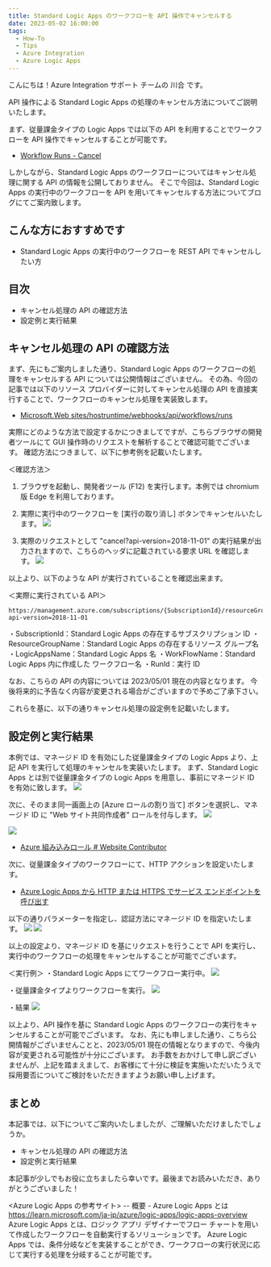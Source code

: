 ```yaml
---
title: Standard Logic Apps のワークフローを API 操作でキャンセルする
date: 2023-05-02 16:00:00
tags:
  - How-To
  - Tips
  - Azure Integration
  - Azure Logic Apps 
---
```


こんにちは！Azure Integration サポート チームの 川合 です。 

API 操作による Standard Logic Apps の処理のキャンセル方法についてご説明いたします。

まず、従量課金タイプの Logic Apps では以下の API を利用することでワークフローを API 操作でキャンセルすることが可能です。

- [Workflow Runs - Cancel](https://learn.microsoft.com/ja-jp/rest/api/logic/workflow-runs/cancel?tabs=HTTP)

しかしながら、Standard Logic Apps のワークフローについてはキャンセル処理に関する API の情報を公開しておりません。
そこで今回は、Standard Logic Apps の実行中のワークフローを API を用いてキャンセルする方法についてブログにてご案内致します。

<!-- more -->
## こんな方におすすめです
- Standard Logic Apps の実行中のワークフローを REST API でキャンセルしたい方

## 目次
- キャンセル処理の API の確認方法
- 設定例と実行結果

## キャンセル処理の API の確認方法
まず、先にもご案内しました通り、Standard Logic Apps のワークフローの処理をキャンセルする API については公開情報はございません。
その為、今回の記事では以下のリソース プロバイダーに対してキャンセル処理の API を直接実行することで、ワークフローのキャンセル処理を実装致します。

- [Microsoft.Web sites/hostruntime/webhooks/api/workflows/runs](https://learn.microsoft.com/en-US/azure/templates/microsoft.web/sites/hostruntime/webhooks/api/workflows/runs?pivots=deployment-language-arm-template)

実際にどのような方法で設定するかにつきましてですが、こちらブラウザの開発者ツールにて GUI 操作時のリクエストを解析することで確認可能でございます。
確認方法につきまして、以下に参考例を記載いたします。

＜確認方法＞
1. ブラウザを起動し、開発者ツール (F12) を実行します。本例では chromium 版 Edge を利用しております。

2.  実際に実行中のワークフローを [実行の取り消し] ボタンでキャンセルいたします。
![](./StandardLogicAppsApiCancel/image001.png) 

3. 実際のリクエストとして "cancel?api-version=2018-11-01" の実行結果が出力されますので、こちらのヘッダに記載されている要求 URL を確認します。
![](./StandardLogicAppsApiCancel/image002.png) 

以上より、以下のような API が実行されていることを確認出来ます。

＜実際に実行されている API＞
```
https://management.azure.com/subscriptions/{SubscriptionId}/resourceGroups/{ResourceGroupName}/providers/Microsoft.Web/sites/{LogicAppsName}/hostruntime/runtime/webhooks/workflow/api/management/workflows/{WorkFlowName}/runs/{RunId}/cancel?api-version=2018-11-01
```

・SubscriptionId：Standard Logic Apps の存在するサブスクリプション ID
・ResourceGroupName：Standard Logic Apps の存在するリソース グループ名
・LogicAppsName：Standard Logic Apps 名
・WorkFlowName：Standard Logic Apps 内に作成した ワークフロー名
・RunId：実行 ID

なお、こちらの API の内容については 2023/05/01 現在の内容となります。
今後将来的に予告なく内容が変更される場合がございますので予めご了承下さい。

これらを基に、以下の通りキャンセル処理の設定例を記載いたします。

## 設定例と実行結果
本例では、マネージド ID を有効にした従量課金タイプの Logic Apps より、上記 API を実行して処理のキャンセルを実装いたします。
まず、Standard Logic Apps とは別で従量課金タイプの Logic Apps を用意し、事前にマネージド ID を有効に致します。
![](./StandardLogicAppsApiCancel/image003.png) 

次に、そのまま同一画面上の [Azure ロールの割り当て] ボタンを選択し、マネージド ID に "Web サイト共同作成者" ロールを付与します。
![](./StandardLogicAppsApiCancel/image004.png) 

![](./StandardLogicAppsApiCancel/image005.png) 

- [Azure 組み込みロール # Website Contributor](https://learn.microsoft.com/ja-JP/azure/role-based-access-control/built-in-roles#website-contributor)

次に、従量課金タイプのワークフローにて、HTTP アクションを設定いたします。

- [Azure Logic Apps から HTTP または HTTPS でサービス エンドポイントを呼び出す](https://learn.microsoft.com/ja-jp/azure/connectors/connectors-native-http)

以下の通りパラメーターを指定し、認証方法にマネージド ID を指定いたします。
![](./StandardLogicAppsApiCancel/image006.png) 
![](./StandardLogicAppsApiCancel/image007.png) 

以上の設定より、マネージド ID を基にリクエストを行うことで API を実行し、実行中のワークフローの処理をキャンセルすることが可能でございます。

＜実行例＞
・Standard Logic Apps にてワークフロー実行中。
![](./StandardLogicAppsApiCancel/image008.png) 

・従量課金タイプよりワークフローを実行。
![](./StandardLogicAppsApiCancel/image009.png) 

・結果
![](./StandardLogicAppsApiCancel/image010.png) 

以上より、API 操作を基に Standard Logic Apps のワークフローの実行をキャンセルすることが可能でございます。
なお、先にも申しました通り、こちら公開情報がございませんことと、2023/05/01 現在の情報となりますので、今後内容が変更される可能性が十分にございます。
お手数をおかけして申し訳ございませんが、上記を踏まえまして、お客様にて十分に検証を実施いただいたうえで採用要否についてご検討をいただきますようお願い申し上げます。

## まとめ
本記事では、以下についてご案内いたしましたが、ご理解いただけましたでしょうか。
- キャンセル処理の API の確認方法
- 設定例と実行結果

本記事が少しでもお役に立ちましたら幸いです。最後までお読みいただき、ありがとうございました！

<Azure Logic Apps の参考サイト>
-- 概要 - Azure Logic Apps とは
https://learn.microsoft.com/ja-jp/azure/logic-apps/logic-apps-overview
Azure Logic Apps とは、ロジック アプリ デザイナーでフロー チャートを用いて作成したワークフローを自動実行するソリューションです。
Azure Logic Apps では、条件分岐などを実装することができ、ワークフローの実行状況に応じて実行する処理を分岐することが可能です。

